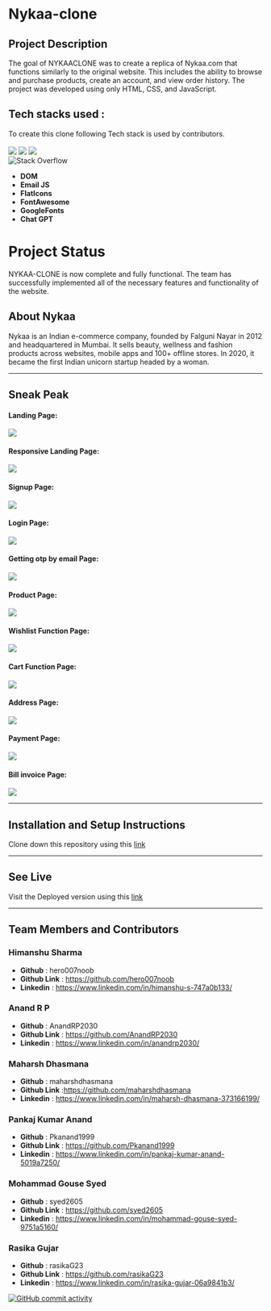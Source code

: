 # **Nykaa-clone**
 ## **Project Description**

The goal of NYKAACLONE was to create a replica of Nykaa.com that functions similarly to the original website. This includes the ability to browse and purchase products, create an account, and view order history. The project was developed using only HTML, CSS, and JavaScript.

## **Tech stacks used :**
To create this clone following Tech stack is used by contributors.  
<br>
<img src="https://img.shields.io/badge/HTML5-E34F26?style=for-the-badge&logo=html5&logoColor=white"/>
<img src="https://img.shields.io/badge/CSS3-1572B6?style=for-the-badge&logo=css3&logoColor=white"/>
<img src="https://img.shields.io/badge/JavaScript-323330?style=for-the-badge&logo=javascript&logoColor=F7DF1E"/>   
![Stack Overflow](https://img.shields.io/badge/-Stackoverflow-FE7A16?style=for-the-badge&logo=stack-overflow&logoColor=white)

* **DOM**
* **Email JS**
* **FlatIcons**
* **FontAwesome**
* **GoogleFonts**
* **Chat GPT**


# **Project Status**

NYKAA-CLONE is now complete and fully functional. The team has successfully implemented all of the necessary features and functionality of the website.

## **About Nykaa**

Nykaa is an Indian e-commerce company, founded by Falguni Nayar in 2012 and headquartered in Mumbai. It sells beauty, wellness and fashion products across websites, mobile apps and 100+ offline stores. In 2020, it became the first Indian unicorn startup headed by a woman.



<hr/>

## Sneak Peak
#### **Landing Page:**
<img src="./.readme/homepage.gif"/>

<br>

#### **Responsive Landing Page:**
<img src="./.readme/responsive.gif"/>

<br>

#### Signup Page:
<img src="./.readme/signup page.png"/>

<br>

#### Login Page:
<img src="./.readme/login.png"/>

<br>

#### Getting otp by email Page:
<img src="./.readme/otp.gif"/>

<br>

#### Product Page:
<img src="./.readme/productpage.png"/>

<br>

#### Wishlist Function Page:
<img src="./.readme/wishlist.png"/>

<br>

#### Cart Function Page:
<img src="./.readme/cart.png"/>

<br>


####  Address Page:
<img src="./.readme/address.gif"/>

<br>

#### Payment Page:
<img src="./.readme/payment.png"/>

<br>

#### Bill invoice Page:
<img src="./.readme/invoice.gif"/>

<br>

<hr/>

## Installation and Setup Instructions
Clone down this repository using this <a href="https://github.com/hero007noob/Nykaa-clone">link</a>  
<hr/>

## See Live
Visit the Deployed version using this <a href="https://nyka-clone.netlify.app/">link</a>  
<hr/>

## Team Members and Contributors

### Himanshu Sharma
- **Github** : hero007noob
- **Github Link** : https://github.com/hero007noob
- **Linkedin** : https://www.linkedin.com/in/himanshu-s-747a0b133/

### Anand R P
- **Github** : AnandRP2030
- **Github Link** : https://github.com/AnandRP2030
- **Linkedin** : https://www.linkedin.com/in/anandrp2030/

### Maharsh Dhasmana
- **Github** : maharshdhasmana
- **Github Link** :https://github.com/maharshdhasmana
- **Linkedin** : https://www.linkedin.com/in/maharsh-dhasmana-373166199/

### Pankaj Kumar Anand
- **Github** : Pkanand1999
- **Github Link** : https://github.com/Pkanand1999
- **Linkedin** : https://www.linkedin.com/in/pankaj-kumar-anand-5019a7250/

### Mohammad Gouse Syed
- **Github** : syed2605
- **Github Link** : https://github.com/syed2605
- **Linkedin** : https://www.linkedin.com/in/mohammad-gouse-syed-9751a5160/

### Rasika Gujar
- **Github** : rasikaG23
- **Github Link** : https://github.com/rasikaG23
- **Linkedin** :   https://www.linkedin.com/in/rasika-gujar-06a9841b3/

[![GitHub commit activity](https://img.shields.io/github/commit-activity/m/hero007noob/Nykaa-clone.svg)](https://github.com/hero007noob/Nykaa-clone)





